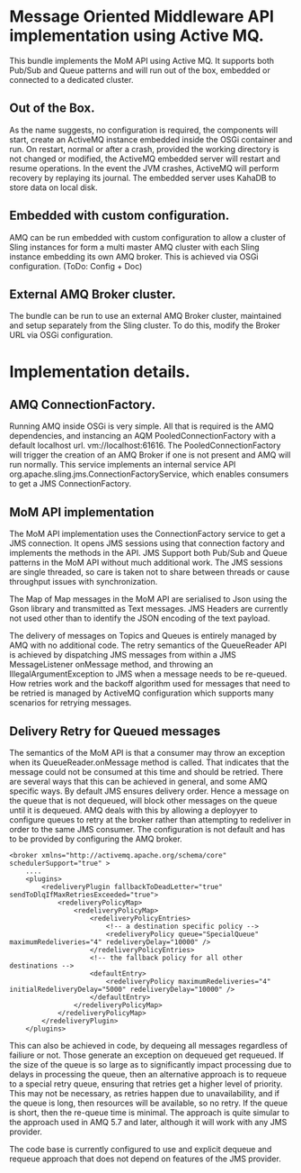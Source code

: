 # Message Oriented Middleware API implementation using Active MQ.

This bundle implements the MoM API using Active MQ. It supports both Pub/Sub and Queue patterns and will run out of the
box, embedded or connected to a dedicated cluster.

## Out of the Box.

As the name suggests, no configuration is required, the components will start, create an ActiveMQ instance embedded inside
the OSGi container and run. On restart, normal or after a crash, provided the working directory is not changed or modified, 
the ActiveMQ embedded server will restart and resume operations. In the event the JVM crashes, ActiveMQ will perform recovery
 by replaying its journal. The embedded server uses KahaDB to store data on local disk.
 
## Embedded with custom configuration.

AMQ can be run embedded with custom configuration to allow a cluster of Sling instances for form a multi master AMQ cluster with each 
Sling instance embedding its own AMQ broker. This is achieved via OSGi configuration. (ToDo: Config + Doc)

## External AMQ Broker cluster.

The bundle can be run to use an external AMQ Broker cluster, maintained and setup separately from the Sling cluster. To do this, modify the
Broker URL via OSGi configuration.

# Implementation details.

## AMQ ConnectionFactory.

Running AMQ inside OSGi is very simple. All that is required is the AMQ dependencies, and instancing an AQM PooledConnectionFactory with a
default localhost url. vm://localhost:61616. The PooledConnectionFactory will trigger the creation of an AMQ Broker if one is not present
and AMQ will run normally. This service implements an internal service API org.apache.sling.jms.ConnectionFactoryService, which enables 
consumers to get a JMS ConnectionFactory.

## MoM API implementation

The MoM API implementation uses the ConnectionFactory service to get a JMS connection. It opens JMS sessions using that connection factory
and implements the methods in the API. JMS Support both Pub/Sub and Queue patterns in the MoM API without much additional work. 
The JMS sessions are single threaded, so care is taken not to share between threads or cause throughput issues with synchronization.

The Map of Map messages in the MoM API are serialised to Json using the Gson library and transmitted as Text messages. JMS Headers are currently
not used other than to identify the JSON encoding of the text payload.

The delivery of messages on Topics and Queues is entirely managed by AMQ with no additional code. The retry semantics of the QueueReader API
is achieved by dispatching JMS messages from within a JMS MessageListener onMessage method, and throwing an IllegalArgumentException to JMS
when a message needs to be re-queued. How retries work and the backoff algorithm used for messages that need to be retried is managed 
by ActiveMQ configuration which supports many scenarios for retrying messages.

## Delivery Retry for Queued messages

The semantics of the MoM API is that a consumer may throw an exception when its QueueReader.onMessage method is called. That indicates that the 
message could not be consumed at this time and should be retried. There are several ways that this can be achieved in general, and some 
AMQ specific ways. By default JMS ensures delivery order. Hence a message on the queue that is not dequeued, will block other messages on the queue 
until it is dequeued. AMQ deals with this by allowing a deployyer to configure queues to retry at the broker rather than attempting to redeliver in 
order to the same JMS consumer. The configuration is not default and has to be provided by configuring the AMQ broker.

    <broker xmlns="http://activemq.apache.org/schema/core"    schedulerSupport="true" >
        .... 
        <plugins>
            <redeliveryPlugin fallbackToDeadLetter="true" sendToDlqIfMaxRetriesExceeded="true">
                <redeliveryPolicyMap>
                    <redeliveryPolicyMap>
                        <redeliveryPolicyEntries>
                            <!-- a destination specific policy -->
                            <redeliveryPolicy queue="SpecialQueue" maximumRedeliveries="4" redeliveryDelay="10000" />
                        </redeliveryPolicyEntries>
                        <!-- the fallback policy for all other destinations -->
                        <defaultEntry>
                            <redeliveryPolicy maximumRedeliveries="4" initialRedeliveryDelay="5000" redeliveryDelay="10000" />
                        </defaultEntry>
                    </redeliveryPolicyMap>
                </redeliveryPolicyMap>
            </redeliveryPlugin>
        </plugins>
        
This can also be achieved in code, by dequeing all messages regardless of failiure or not. Those generate an exception on dequeued get requeued. If the size of the 
queue is so large as to significantly impact processing due to delays in processing the queue, then an alternative approach is to requeue to a special retry queue, ensuring
that retries get a higher level of priority. This may not be necessary, as retries happen due to unavailability, and if the queue is long, then resources will be
available, so no retry. If the queue is short, then the re-queue time is minimal. The approach is quite simular to the approach used in AMQ 5.7 and later, although
it will work with any JMS provider.

The code base is currently configured to use and explicit dequeue and requeue approach that does not depend on features of the JMS provider.